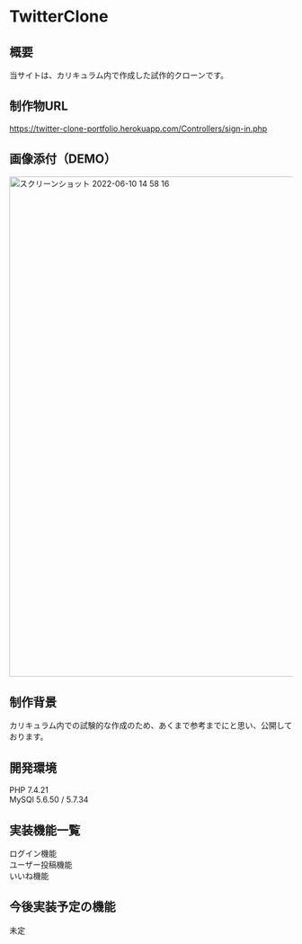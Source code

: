 # TwitterClone

## 概要 
当サイトは、カリキュラム内で作成した試作的クローンです。

## 制作物URL 
https://twitter-clone-portfolio.herokuapp.com/Controllers/sign-in.php

## 画像添付（DEMO）
<img width="890" alt="スクリーンショット 2022-06-10 14 58 16" src="https://user-images.githubusercontent.com/97378465/173000328-dd09aaeb-6b06-47ab-87d4-eca6db9810cb.png">

## 制作背景 
カリキュラム内での試験的な作成のため、あくまで参考までにと思い、公開しております。

## 開発環境
PHP 7.4.21<br>
MySQl 5.6.50 / 5.7.34

## 実装機能一覧
ログイン機能<br>
ユーザー投稿機能<br>
いいね機能

## 今後実装予定の機能 
未定